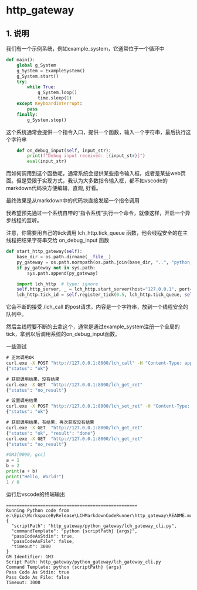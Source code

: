 # http_gateway

## 1. 说明

我们有一个示例系统，例如example_system，它通常位于一个循环中

```python
def main():
    global g_System
    g_System = ExampleSystem()
    g_System.start()
    try:
        while True:
            g_System.loop()
            time.sleep(1)
    except KeyboardInterrupt:
        pass
    finally:
        g_System.stop()
```

这个系统通常会提供一个指令入口，提供一个函数，输入一个字符串，最后执行这个字符串

```python
    def on_debug_input(self, input_str):
        print(f"Debug input received: [{input_str}]")
        eval(input_str)
```

而如何调用到这个函数呢，通常系统会提供某些指令输入框，或者是某些web页面。但是受限于实现方式，我认为大多数指令输入框，都不如vscode的markdown代码块方便编辑，直观, 好看。

最终效果是从markdown中的代码块直接发起一个指令调用

我希望预先通过一个系统自带的“指令系统”执行一个命令，就像这样，开启一个异步线程的监听。

注意，你需要用自己的tick调用 lch_http.tick_queue 函数，他会线程安全的在主线程把结果字符串交给 on_debug_input 函数

```python
def start_http_gateway(self):
    base_dir = os.path.dirname(__file__)
    py_gateway = os.path.normpath(os.path.join(base_dir, "..", "python_gateway"))
    if py_gateway not in sys.path:
        sys.path.append(py_gateway)

    import lch_http  # type: ignore
    self.http_server, _ = lch_http.start_server(host="127.0.0.1", port=9090)
    lch_http.tick_id = self.register_tick(0.5, lch_http.tick_queue, self.on_debug_input)
```

它会不断的接受 /lch_call 的post请求，内容是一个字符串，放到一个线程安全的队列中。

然后主线程要不断的去拿这个，通常是通过example_system注册一个全局的tick，拿到以后调用系统的on_debug_input函数。

一些测试
```cmd
# 正常调用OK
curl.exe -X POST "http://127.0.0.1:8000/lch_call" -H "Content-Type: application/json" -d "{\"message\":\"print('111')\"}"
{"status": "ok"}

# 获取调用结果，没有结果
curl.exe -X GET  "http://127.0.0.1:8000/lch_get_ret"
{"status": "no_result"}

# 设置调用结果
curl.exe -X POST "http://127.0.0.1:8000/lch_set_ret" -H "Content-Type: application/json" -d "{\"result\":\"done\"}"
{"status": "ok"}

# 获取调用结果，有结果，再次获取没有结果
curl.exe -X GET  "http://127.0.0.1:8000/lch_get_ret"
{"status": "ok", "result": "done"}
curl.exe -X GET  "http://127.0.0.1:8000/lch_get_ret"
{"status": "no_result"}
```

```python
#GM3[9090, gcc]
a = 1
b = 2
print(a + b)
print("Hello, World!")
1 / 0
```

运行后vscode的终端输出
```output
==================================================
Running Python code from e:\Epic\WorkspaceByRelease\LCHMarkdownCodeRunner\http_gateway\README.md
{
  "scriptPath": "http_gateway/python_gateway/lch_gateway_cli.py",
  "commandTemplate": "python {scriptPath} {args}",
  "passCodeAsStdin": true,
  "passCodeAsFile": false,
  "timeout": 3000
}
GM Identifier: GM3
Script Path: http_gateway/python_gateway/lch_gateway_cli.py
Command Template: python {scriptPath} {args}
Pass Code As Stdin: true
Pass Code As File: false
Timeout: 3000
```
